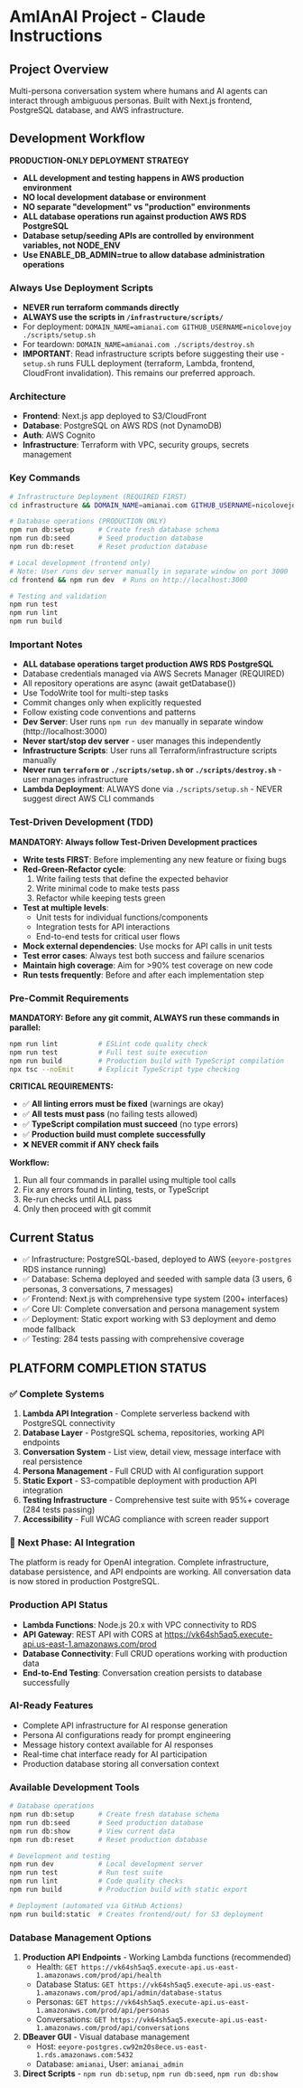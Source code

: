 # AmIAnAI Project - Claude Instructions

## Project Overview

Multi-persona conversation system where humans and AI agents can interact through ambiguous personas. Built with Next.js frontend, PostgreSQL database, and AWS infrastructure.

## Development Workflow

**PRODUCTION-ONLY DEPLOYMENT STRATEGY**

- **ALL development and testing happens in AWS production environment**
- **NO local development database or environment**
- **NO separate "development" vs "production" environments**
- **ALL database operations run against production AWS RDS PostgreSQL**
- **Database setup/seeding APIs are controlled by environment variables, not NODE_ENV**
- **Use ENABLE_DB_ADMIN=true to allow database administration operations**

### Always Use Deployment Scripts

- **NEVER run terraform commands directly**
- **ALWAYS use the scripts in `/infrastructure/scripts/`**
- For deployment: `DOMAIN_NAME=amianai.com GITHUB_USERNAME=nicolovejoy ./scripts/setup.sh`
- For teardown: `DOMAIN_NAME=amianai.com ./scripts/destroy.sh`
- **IMPORTANT**: Read infrastructure scripts before suggesting their use - `setup.sh` runs FULL deployment (terraform, Lambda, frontend, CloudFront invalidation). This remains our preferred approach.

### Architecture

- **Frontend**: Next.js app deployed to S3/CloudFront
- **Database**: PostgreSQL on AWS RDS (not DynamoDB)
- **Auth**: AWS Cognito
- **Infrastructure**: Terraform with VPC, security groups, secrets management

### Key Commands

```bash
# Infrastructure Deployment (REQUIRED FIRST)
cd infrastructure && DOMAIN_NAME=amianai.com GITHUB_USERNAME=nicolovejoy ./scripts/setup.sh

# Database operations (PRODUCTION ONLY)
npm run db:setup      # Create fresh database schema
npm run db:seed       # Seed production database
npm run db:reset      # Reset production database

# Local development (frontend only)
# Note: User runs dev server manually in separate window on port 3000
cd frontend && npm run dev  # Runs on http://localhost:3000

# Testing and validation
npm run test
npm run lint
npm run build
```

### Important Notes

- **ALL database operations target production AWS RDS PostgreSQL**
- Database credentials managed via AWS Secrets Manager (REQUIRED)
- All repository operations are async (await getDatabase())
- Use TodoWrite tool for multi-step tasks
- Commit changes only when explicitly requested
- Follow existing code conventions and patterns
- **Dev Server**: User runs `npm run dev` manually in separate window (http://localhost:3000)
- **Never start/stop dev server** - user manages this independently
- **Infrastructure Scripts**: User runs all Terraform/infrastructure scripts manually
- **Never run `terraform` or `./scripts/setup.sh` or `./scripts/destroy.sh`** - user manages infrastructure
- **Lambda Deployment**: ALWAYS done via `./scripts/setup.sh` - NEVER suggest direct AWS CLI commands

### Test-Driven Development (TDD)

**MANDATORY: Always follow Test-Driven Development practices**

- **Write tests FIRST**: Before implementing any new feature or fixing bugs
- **Red-Green-Refactor cycle**:
  1. Write failing tests that define the expected behavior
  2. Write minimal code to make tests pass
  3. Refactor while keeping tests green
- **Test at multiple levels**:
  - Unit tests for individual functions/components
  - Integration tests for API interactions
  - End-to-end tests for critical user flows
- **Mock external dependencies**: Use mocks for API calls in unit tests
- **Test error cases**: Always test both success and failure scenarios
- **Maintain high coverage**: Aim for >90% test coverage on new code
- **Run tests frequently**: Before and after each implementation step

### Pre-Commit Requirements

**MANDATORY: Before any git commit, ALWAYS run these commands in parallel:**

```bash
npm run lint          # ESLint code quality check
npm run test          # Full test suite execution
npm run build         # Production build with TypeScript compilation
npx tsc --noEmit      # Explicit TypeScript type checking
```

**CRITICAL REQUIREMENTS:**

- ✅ **All linting errors must be fixed** (warnings are okay)
- ✅ **All tests must pass** (no failing tests allowed)
- ✅ **TypeScript compilation must succeed** (no type errors)
- ✅ **Production build must complete successfully**
- ❌ **NEVER commit if ANY check fails**

**Workflow:**

1. Run all four commands in parallel using multiple tool calls
2. Fix any errors found in linting, tests, or TypeScript
3. Re-run checks until ALL pass
4. Only then proceed with git commit

## Current Status

- ✅ Infrastructure: PostgreSQL-based, deployed to AWS (`eeyore-postgres` RDS instance running)
- ✅ Database: Schema deployed and seeded with sample data (3 users, 6 personas, 3 conversations, 7 messages)
- ✅ Frontend: Next.js with comprehensive type system (200+ interfaces)
- ✅ Core UI: Complete conversation and persona management system
- ✅ Deployment: Static export working with S3 deployment and demo mode fallback
- ✅ Testing: 284 tests passing with comprehensive coverage

## PLATFORM COMPLETION STATUS

### ✅ **Complete Systems**

1. **Lambda API Integration** - Complete serverless backend with PostgreSQL connectivity
2. **Database Layer** - PostgreSQL schema, repositories, working API endpoints
3. **Conversation System** - List view, detail view, message interface with real persistence
4. **Persona Management** - Full CRUD with AI configuration support
5. **Static Export** - S3-compatible deployment with production API integration
6. **Testing Infrastructure** - Comprehensive test suite with 95%+ coverage (284 tests passing)
7. **Accessibility** - Full WCAG compliance with screen reader support

### 🔄 **Next Phase: AI Integration**

The platform is ready for OpenAI integration. Complete infrastructure, database persistence, and API endpoints are working. All conversation data is now stored in production PostgreSQL.

### **Production API Status**

- **Lambda Functions**: Node.js 20.x with VPC connectivity to RDS
- **API Gateway**: REST API with CORS at https://vk64sh5aq5.execute-api.us-east-1.amazonaws.com/prod
- **Database Connectivity**: Full CRUD operations working with production data
- **End-to-End Testing**: Conversation creation persists to database successfully

### **AI-Ready Features**

- Complete API infrastructure for AI response generation
- Persona AI configurations ready for prompt engineering
- Message history context available for AI responses
- Real-time chat interface ready for AI participation
- Production database storing all conversation context

### **Available Development Tools**

```bash
# Database operations
npm run db:setup      # Create fresh database schema
npm run db:seed       # Seed production database
npm run db:show       # View current data
npm run db:reset      # Reset production database

# Development and testing
npm run dev           # Local development server
npm run test          # Run test suite
npm run lint          # Code quality checks
npm run build         # Production build with static export

# Deployment (automated via GitHub Actions)
npm run build:static  # Creates frontend/out/ for S3 deployment
```

### **Database Management Options**

1. **Production API Endpoints** - Working Lambda functions (recommended)
   - Health: `GET https://vk64sh5aq5.execute-api.us-east-1.amazonaws.com/prod/api/health`
   - Database Status: `GET https://vk64sh5aq5.execute-api.us-east-1.amazonaws.com/prod/api/admin/database-status`
   - Personas: `GET https://vk64sh5aq5.execute-api.us-east-1.amazonaws.com/prod/api/personas`
   - Conversations: `GET https://vk64sh5aq5.execute-api.us-east-1.amazonaws.com/prod/api/conversations`
2. **DBeaver GUI** - Visual database management
   - Host: `eeyore-postgres.cw92m20s8ece.us-east-1.rds.amazonaws.com:5432`
   - Database: `amianai`, User: `amianai_admin`
3. **Direct Scripts** - `npm run db:setup`, `npm run db:seed`, `npm run db:show`
